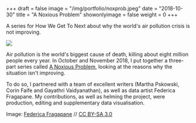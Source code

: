+++
draft = false
image = "/img/portfolio/noxprob.jpeg"
date = "2018-10-30"
title = "A Noxious Problem"
showonlyimage = false
weight = 0
+++

A series for How We Get To Next about why the world's air pollution crisis is not improving.

<!--more-->

![](/img/portfolio/noxprob.jpeg)

Air pollution is the world's biggest cause of death, killing about eight million people every year. In October and November 2018, I put together a three-part series called [A Noxious Problem](https://howwegettonext.com/a-noxious-problem-air-pollution-16f55c4fe3d2), looking at the reasons why the situation isn't improving.

To do so, I partnered with a team of excellent writers (Martha Pskowski, Corin Faife and Gayathri Vaidyanathan), as well as data artist Federica Fragapane. My contributions, as well as helming the project, were production, editing and supplementary data visualisation.

Image: [Federica Fragapane](https://cdn-images-1.medium.com/max/2000/1*3xduJxEoD-Rh3Sl4fwZXWQ.jpeg) // [CC BY-SA 3.0](https://creativecommons.org/licenses/by-sa/3.0/)